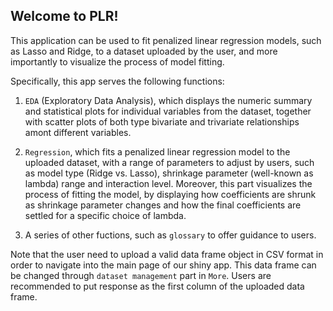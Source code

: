 ## Welcome to PLR!

This application can be used to fit penalized linear regression models, such as Lasso and Ridge, to a dataset uploaded by the user, and more importantly to visualize the process of model fitting.

Specifically, this app serves the following functions:

1. `EDA` (Exploratory Data Analysis), which displays the numeric summary and statistical plots for individual variables from the dataset, together with scatter plots of both type bivariate and trivariate relationships amont different variables.

2. `Regression`, which fits a penalized linear regression model to the uploaded dataset, with a range of parameters to adjust by users, such as model type (Ridge vs. Lasso), shrinkage parameter (well-known as lambda) range and interaction level. Moreover, this part visualizes the process of fitting the model, by displaying how coefficients are shrunk as shrinkage parameter changes and how the final coefficients are settled for a specific choice of lambda.

3. A series of other fuctions, such as `glossary` to offer guidance to users.

Note that the user need to upload a valid data frame object in CSV format in order to navigate into the main page of our shiny app. This data frame can be changed through `dataset management` part in `More`. Users are recommended to put response as the first column of the uploaded data frame.
